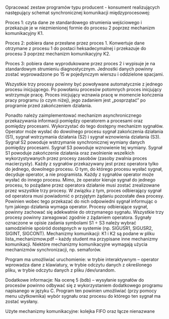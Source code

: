 Opracować zestaw programów typu producent - konsument realizujących następujący schemat synchronicznej komunikacji międzyprocesowej:

Proces 1:	czyta dane ze standardowego strumienia wejściowego i przekazuje je w niezmienionej formie do procesu 2 poprzez mechanizm komunikacyjny K1.

Proces 2: 	pobiera dane przesłane przez proces 1. Konwertuje dane otrzymane z procesu 1 do postaci heksadecymalnej i przekazuje do procesu 3 poprzez mechanizm komunikacyjny K2.

Proces 3:	pobiera dane wyprodukowane przez proces 2 i wypisuje je na standardowym strumieniu diagnostycznym. Jednostki danych powinny zostać wyprowadzone po 15 w pojedynczym wierszu i oddzielone spacjami.

Wszystkie trzy procesy powinny być powoływane automatycznie z jednego procesu inicjującego. Po powołaniu procesów potomnych proces inicjujący wstrzymuje pracę. Proces inicjujący wznawia pracę w momencie kończenia pracy programu (o czym niżej), jego zadaniem jest „posprzątać” po programie przed zakończeniem działania.

Ponadto należy zaimplementować mechanizm asynchronicznego przekazywania informacji pomiędzy operatorem a procesami oraz pomiędzy procesami. Wykorzystać do tego dostępny mechanizm sygnałów.
Operator może wysłać do dowolnego procesu sygnał zakończenia działania (S1), sygnał wstrzymania działania (S2) i sygnał wznowienia działania (S3). Sygnał S2 powoduje wstrzymanie synchronicznej wymiany danych pomiędzy procesami. Sygnał S3 powoduje wznowienie tej wymiany. Sygnał S1 powoduje zakończenie działania oraz zwolnienie wszelkich wykorzystywanych przez procesy zasobów (zasoby zwalnia proces macierzysty).
Każdy z sygnałów przekazywany jest przez operatora tylko do jednego, dowolnego procesu. O tym, do którego procesu wysłać sygnał, decyduje operator, a nie programista. Każdy z sygnałów operator może wysłać do innego procesu. Mimo, że operator kieruje sygnał do jednego procesu, to pożądane przez operatora działanie musi zostać zrealizowane przez wszystkie trzy procesy.
W związku z tym, proces odbierający sygnał od operatora musi powiadomić o przyjętym żądaniu pozostałe dwa procesy. Powinien wobec tego przekazać do nich odpowiedni sygnał informując o tym jakiego działania wymaga operator. Procesy odbierające sygnał, powinny zachować się adekwatnie do otrzymanego sygnału. Wszystkie trzy procesy powinny zareagować zgodnie z żądaniem operatora.
Sygnały oznaczone w opisie zadania symbolami S1 ÷ S3 należy wybrać samodzielnie spośród dostępnych w systemie (np. SIGUSR1, SIGUSR2, SIGINT, SIGCONT).
Mechanizmy komunikacji: K1 i K2 są podane w pliku lista_mechanizmow.pdf – każdy student ma przypisane inne mechanizmy komunikacji.
Niektóre mechanizmy komunikacyjne wymagają użycia mechanizmów synchronizacji, np. semaforów. 

Program ma umożliwiać uruchomienie:
w trybie interaktywnym – operator wprowadza dane z klawiatury,
w trybie odczytu danych z określonego pliku,
w trybie odczytu danych z pliku /dev/urandom.


Dodatkowe informacje:
Na ocenę 5 (bdb) – wysyłanie sygnałów do procesów powinno odbywać się z wykorzystaniem dodatkowego programu napisanego w języku C. Program ten powinien umożliwiać (przy pomocy menu użytkownika) wybór sygnału oraz procesu do którego ten sygnał ma zostać wysłany.

Użyte mechanizmy komunikacyjne: kolejka FIFO oraz łącze nienazwane
